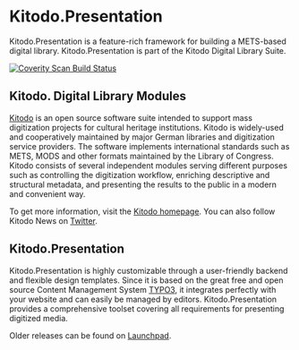 Kitodo.Presentation
==================

Kitodo.Presentation is a feature-rich framework for building a METS-based digital library. Kitodo.Presentation is part of the Kitodo Digital Library Suite.

<a href="https://scan.coverity.com/projects/kitodo-presentation">
  <img alt="Coverity Scan Build Status" src="https://scan.coverity.com/projects/11566/badge.svg"/>
</a>

Kitodo. Digital Library Modules
------------------------------

[Kitodo](https://github.com/kitodo) is an open source software suite intended to support mass digitization projects for cultural heritage institutions. Kitodo is widely-used and cooperatively maintained by major German libraries and digitization service providers. The software implements international standards such as METS, MODS and other formats maintained by the Library of Congress. Kitodo consists of several independent modules serving different purposes such as controlling the digitization workflow, enriching descriptive and structural metadata, and presenting the results to the public in a modern and convenient way.

To get more information, visit the [Kitodo homepage](https://www.kitodo.org). You can also follow Kitodo News on [Twitter](https://twitter.com/kitodo_org).

Kitodo.Presentation
------------------

Kitodo.Presentation is highly customizable through a user-friendly backend and flexible design templates. Since it is based on the great free and open source Content Management System [TYPO3](https://github.com/TYPO3/TYPO3.CMS), it integrates perfectly with your website and can easily be managed by editors. Kitodo.Presentation provides a comprehensive toolset covering all requirements for presenting digitized media.

Older releases can be found on [Launchpad](https://launchpad.net/goobi-presentation).
